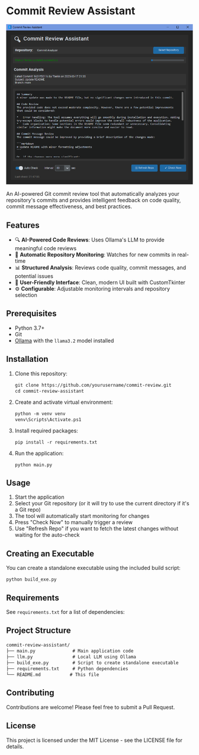 # Commit Review Assistant

![Project Screenshot](project.png?raw=true)

An AI-powered Git commit review tool that automatically analyzes your repository's commits and provides intelligent feedback on code quality, commit message effectiveness, and best practices.

## Features

- 🔍 **AI-Powered Code Reviews**: Uses Ollama's LLM to provide meaningful code reviews
- 🔄 **Automatic Repository Monitoring**: Watches for new commits in real-time
- 📊 **Structured Analysis**: Reviews code quality, commit messages, and potential issues
- 🚀 **User-Friendly Interface**: Clean, modern UI built with CustomTkinter
- ⚙️ **Configurable**: Adjustable monitoring intervals and repository selection

## Prerequisites

- Python 3.7+
- Git
- [Ollama](https://ollama.ai/) with the `llama3.2` model installed

## Installation

1. Clone this repository:
   ```
   git clone https://github.com/yourusername/commit-review.git
   cd commit-review-assistant
   ```
2. Create and activate virtual environment:
   ```
   python -m venv venv
   venv\Scripts\Activate.ps1
   ```

3. Install required packages:
   ```
   pip install -r requirements.txt
   ```

4. Run the application:
   ```
   python main.py
   ```

## Usage

1. Start the application
2. Select your Git repository (or it will try to use the current directory if it's a Git repo)
3. The tool will automatically start monitoring for changes
4. Press "Check Now" to manually trigger a review
5. Use "Refresh Repo" if you want to fetch the latest changes without waiting for the auto-check

## Creating an Executable

You can create a standalone executable using the included build script:

```
python build_exe.py
```

## Requirements

See `requirements.txt` for a list of dependencies:


## Project Structure

```
commit-review-assistant/
├── main.py              # Main application code
├── llm.py               # Local LLM using Ollama
├── build_exe.py         # Script to create standalone executable
├── requirements.txt     # Python dependencies
└── README.md           # This file
```

## Contributing

Contributions are welcome! Please feel free to submit a Pull Request.

## License

This project is licensed under the MIT License - see the LICENSE file for details.
